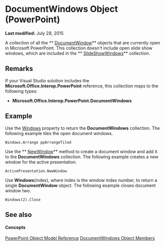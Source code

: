 
# DocumentWindows Object (PowerPoint)

 **Last modified:** July 28, 2015

A collection of all the  ** [DocumentWindow](567c5e66-8d68-a868-4072-b5358cf69546.md)** objects that are currently open in Microsoft PowerPoint. This collection doesn't include open slide show windows, which are included in the ** [SlideShowWindows](aa4c7a38-32ea-c206-ce1f-d78094410f52.md)** collection.

## Remarks

If your Visual Studio solution includes the  **Microsoft.Office.Interop.PowerPoint** reference, this collection maps to the following types:


-  **Microsoft.Office.Interop.PowerPoint.DocumentWindows**
    

## Example

Use the  [Windows](c6d001c6-b589-47bc-bf6a-d1cf9b277f3d.md) property to return the **DocumentWindows** collection. The following example tiles the open document windows.


```
Windows.Arrange ppArrangeTiled
```

Use the  ** [NewWindow](1c9f4e37-4e40-8d0b-246b-f9897ad9a56a.md)** method to create a document window and add it to the **DocumentWindows** collection. The following example creates a new window for the active presentation.




```
ActivePresentation.NewWindow
```

Use  **Windows**(index), where index is the window index number, to return a single  **DocumentWindow** object. The following example closes document window two.




```
Windows(2).Close
```


## See also


#### Concepts


 [PowerPoint Object Model Reference](00acd64a-5896-0459-39af-98df2849849e.md)
 [DocumentWindows Object Members](89e0a640-ecfd-e493-c2db-344267ee2316.md)
